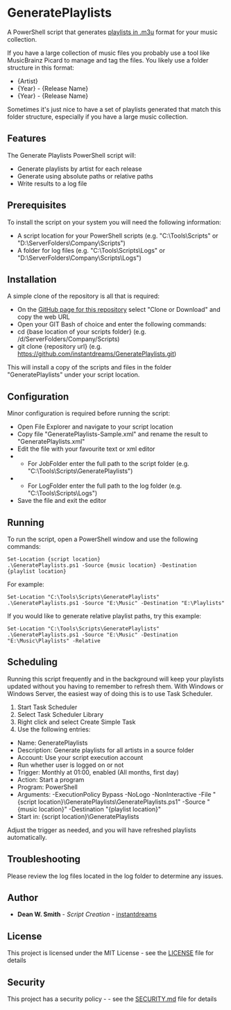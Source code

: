 # GeneratePlaylists

A PowerShell script that generates [playlists in .m3u](https://en.wikipedia.org/wiki/M3U) format for your music collection.

If you have a large collection of music files you probably use a tool like MusicBrainz Picard to manage and tag the files. You likely use a folder structure in this format:

* {Artist}
 * {Year} - {Release Name}
 * {Year} - {Release Name}

Sometimes it's just nice to have a set of playlists generated that match this folder structure, especially if you have a large music collection.


## Features

The Generate Playlists PowerShell script will:

* Generate playlists by artist for each release
* Generate using absolute paths or relative paths
* Write results to a log file


## Prerequisites

To install the script on your system you will need the following information:

* A script location for your PowerShell scripts (e.g. "C:\Tools\Scripts" or "D:\ServerFolders\Company\Scripts")
* A folder for log files  (e.g. "C:\Tools\Scripts\Logs" or "D:\ServerFolders\Company\Scripts\Logs")


## Installation

A simple clone of the repository is all that is required:

* On the [GitHub page for this repository](https://github.com/instantdreams/GeneratePlaylists) select "Clone or Download" and copy the web URL
* Open your GIT Bash of choice and enter the following commands:
 * cd {base location of your scripts folder} (e.g. /d/ServerFolders/Company/Scripts)
 * git clone {repository url} (e.g. https://github.com/instantdreams/GeneratePlaylists.git)

This will install a copy of the scripts and files in the folder "GeneratePlaylists" under your script location.


## Configuration

Minor configuration is required before running the script:

* Open File Explorer and navigate to your script location
* Copy file "GeneratePlaylists-Sample.xml" and rename the result to "GeneratePlaylists.xml"
* Edit the file with your favourite text or xml editor
* * For JobFolder enter the full path to the script folder (e.g. "C:\Tools\Scripts\GeneratePlaylists")
* * For LogFolder enter the full path to the log folder (e.g. "C:\Tools\Scripts\Logs")
* Save the file and exit the editor


## Running

To run the script, open a PowerShell window and use the following commands:
```
Set-Location {script location}
.\GeneratePlaylists.ps1 -Source {music location} -Destination {playlist location}
```
For example:
```
Set-Location "C:\Tools\Scripts\GeneratePlaylists"
.\GeneratePlaylists.ps1 -Source "E:\Music" -Destination "E:\Playlists"
```
If you would like to generate relative playlist paths, try this example:
```
Set-Location "C:\Tools\Scripts\GeneratePlaylists"
.\GeneratePlaylists.ps1 -Source "E:\Music" -Destination "E:\Music\Playlists" -Relative
```

## Scheduling

Running this script frequently and in the background will keep your playlists updated without you having to remember to refresh them. With Windows or Windows Server, the easiest way of doing this is to use Task Scheduler.

1. Start Task Scheduler
2. Select Task Scheduler Library
3. Right click and select Create Simple Task
4. Use the following entries:
* Name:			GeneratePlaylists
* Description:	Generate playlists for all artists in a source folder
* Account:		Use your script execution account
* Run whether user is logged on or not
* Trigger:		Monthly at 01:00, enabled (All months, first day)
* Action:		Start a program
 * Program:		PowerShell
 * Arguments:	-ExecutionPolicy Bypass -NoLogo -NonInteractive -File "{script location}\GeneratePlaylists\GeneratePlaylists.ps1" -Source "{music location}" -Destination "{playlist location}"
 * Start in:	{script location}\GeneratePlaylists

Adjust the trigger as needed, and you will have refreshed playlists automatically.


## Troubleshooting

Please review the log files located in the log folder to determine any issues.


## Author

* **Dean W. Smith** - *Script Creation* - [instantdreams](https://github.com/instantdreams)


## License

This project is licensed under the MIT License - see the [LICENSE](LICENSE) file for details


## Security

This project has a security policy - - see the [SECURITY.md](SECURITY.md) file for details